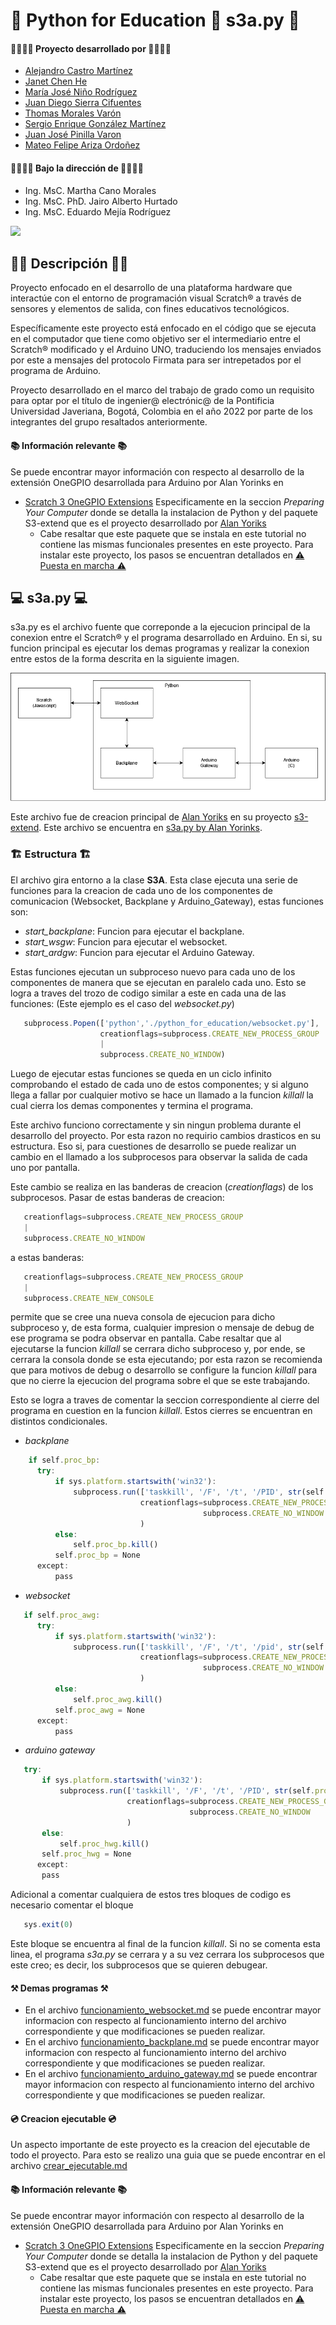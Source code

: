 # 👋 Python for Education 👋 s3a.py 👋

#### 👨‍💻👩‍💻 Proyecto desarrollado por 👨‍💻👩‍💻
* [Alejandro Castro Martínez](https://github.com/kstro96)
* [Janet Chen He](https://github.com/XingYi98)
* [María José Niño Rodríguez](https://github.com/mjninor99)
* [Juan Diego Sierra Cifuentes](https://github.com/juandisierra10)
* [Thomas Morales Varón](https://github.com/Thom037)
* [Sergio Enrique González Martínez](https://github.com/SE-GONZALEZ)
* [Juan José Pinilla Varon](https://github.com/JuanPinilla13)
* [Mateo Felipe Ariza Ordoñez](https://github.com/mateoariza)

#### 👨‍🏫👩‍🏫 Bajo la dirección de 👨‍🏫👩‍🏫 
* Ing. MsC. Martha Cano Morales
* Ing. MsC. PhD. Jairo Alberto Hurtado
* Ing. MsC. Eduardo Mejía Rodríguez
<img src="https://github.com/Hardware-For-Education/.github-private/blob/main/profile/images/scratch4education-small.png" width="200" />

## 🙋‍♀️ Descripción 🙋‍♀️

Proyecto enfocado en el desarrollo de una plataforma hardware que interactúe con el entorno de programación visual Scratch® a través de sensores y elementos de salida, con fines educativos tecnológicos. 

Específicamente este proyecto está enfocado en el código que se ejecuta en el computador que tiene como objetivo ser el intermediario entre el Scratch® modificado y el Arduino UNO, traduciendo los mensajes enviados por este a mensajes del protocolo Firmata para ser intrepetados por el programa de Arduino.

Proyecto desarrollado en el marco del trabajo de grado como un requisito para optar por el título de ingenier@ electrónic@ de la Pontificia Universidad Javeriana, Bogotá, Colombia en el año 2022 por parte de los integrantes del grupo resaltados anteriormente. 


#### 📚 Información relevante 📚

Se puede encontrar mayor información con respecto al desarrollo de la extensión OneGPIO desarrollada para Arduino por Alan Yorinks en 

* [Scratch 3 OneGPIO Extensions](https://mryslab.github.io/s3-extend/) Especificamente en la seccion _Preparing Your Computer_ donde se detalla la instalacion de Python y del paquete S3-extend que es el proyecto desarrollado por [Alan Yoriks](https://github.com/MrYsLabv) 
    * Cabe resaltar que este paquete que se instala en este tutorial no contiene las mismas funcionales presentes en este proyecto. Para instalar este proyecto, los pasos se encuentran detallados en [⚠ Puesta en marcha ⚠](https://github.com/Hardware-For-Education/.github-private/blob/main/profile/README.md#-puesta-en-marcha-)

## 💻 s3a.py 💻

s3a.py es el archivo fuente que correponde a la ejecucion principal de la conexion entre el Scratch® y el programa desarrollado en Arduino. En si, su funcion principal es ejecutar los demas programas y realizar la conexion entre estos de la forma descrita en la siguiente imagen. 

<img src="https://github.com/Hardware-For-Education/Python_For_Education/blob/main/images/Programas.png"/>

Este archivo fue de creacion principal de [Alan Yoriks](https://github.com/MrYsLabv) en su proyecto [s3-extend](https://github.com/MrYsLab/s3-extend). Este archivo se encuentra en [s3a.py by Alan Yorinks](https://github.com/MrYsLab/s3-extend/blob/master/s3_extend/s3a.py).

### 🏗 Estructura 🏗

El archivo gira entorno a la clase __S3A__. Esta clase ejecuta una serie de funciones para la creacion de cada uno de los componentes de comunicacion (Websocket, Backplane y Arduino_Gateway), estas funciones son: 

* _start_backplane_: Funcion para ejecutar el backplane.
* _start_wsgw_: Funcion para ejecutar el websocket.
* _start_ardgw_: Funcion para ejecutar el Arduino Gateway.

Estas funciones ejecutan un subproceso nuevo para cada uno de los componentes de manera que se ejecutan en paralelo cada uno. Esto se logra a traves del trozo de codigo similar a este en cada una de las funciones: (Este ejemplo es el caso del _websocket.py_) 

```js 
   subprocess.Popen(['python','./python_for_education/websocket.py'],
                    creationflags=subprocess.CREATE_NEW_PROCESS_GROUP
                    |
                    subprocess.CREATE_NO_WINDOW)
```

Luego de ejecutar estas funciones se queda en un ciclo infinito comprobando el estado de cada uno de estos componentes; y si alguno llega a fallar por cualquier motivo se hace un llamado a la funcion _killall_ la cual cierra los demas componentes y termina el programa. 

Este archivo funciono correctamente y sin ningun problema durante el desarrollo del proyecto. Por esta razon no requirio cambios drasticos en su estructura. Eso si, para cuestiones de desarrollo se puede realizar un cambio en el llamado a los subprocesos para observar la salida de cada uno por pantalla. 

Este cambio se realiza en las banderas de creacion (_creationflags_) de los subprocesos. Pasar de estas banderas de creacion: 

```js 
   creationflags=subprocess.CREATE_NEW_PROCESS_GROUP
   |
   subprocess.CREATE_NO_WINDOW
```

a estas banderas: 

```js 
   creationflags=subprocess.CREATE_NEW_PROCESS_GROUP
   |
   subprocess.CREATE_NEW_CONSOLE
```

permite que se cree una nueva consola de ejecucion para dicho subproceso y, de esta forma, cualquier impresion o mensaje de debug de ese programa se podra observar en pantalla. Cabe resaltar que al ejecutarse la funcion _killall_ se cerrara dicho subproceso y, por ende, se cerrara la consola donde se esta ejecutando; por esta razon se recomienda que para motivos de debug o desarrollo se configure la funcion _killall_ para que no cierre la ejecucion del programa sobre el que se este trabajando. 

Esto se logra a traves de comentar la seccion correspondiente al cierre del programa en cuestion en la funcion _killall_. Estos cierres se encuentran en distintos condicionales. 

* _backplane_ 

```js 
    if self.proc_bp:
      try:
          if sys.platform.startswith('win32'):
              subprocess.run(['taskkill', '/F', '/t', '/PID', str(self.proc_bp.pid)],
                             creationflags=subprocess.CREATE_NEW_PROCESS_GROUP |
                                           subprocess.CREATE_NO_WINDOW
                             )
          else:
              self.proc_bp.kill()
          self.proc_bp = None
      except:
          pass
```

* _websocket_

```js 
   if self.proc_awg:
      try:
          if sys.platform.startswith('win32'):
              subprocess.run(['taskkill', '/F', '/t', '/pid', str(self.proc_awg.pid)],
                             creationflags=subprocess.CREATE_NEW_PROCESS_GROUP |
                                           subprocess.CREATE_NO_WINDOW
                             )
          else:
              self.proc_awg.kill()
          self.proc_awg = None
      except:
          pass
```

* _arduino gateway_ 

```js 
   try:
       if sys.platform.startswith('win32'):
           subprocess.run(['taskkill', '/F', '/t', '/PID', str(self.proc_hwg.pid)],
                          creationflags=subprocess.CREATE_NEW_PROCESS_GROUP |
                                        subprocess.CREATE_NO_WINDOW
                          )
       else:
           self.proc_hwg.kill()
       self.proc_hwg = None
      except:
       pass
```

Adicional a comentar cualquiera de estos tres bloques de codigo es necesario comentar el bloque 

```js
   sys.exit(0)
```

Este bloque se encuentra al final de la funcion _killall_. Si no se comenta esta linea, el programa _s3a.py_ se cerrara y a su vez cerrara los subprocesos que este creo; es decir, los subprocesos que se quieren debugear. 

#### ⚒ Demas programas ⚒

* En el archivo [funcionamiento_websocket.md](https://github.com/Hardware-For-Education/Python_For_Education/blob/main/notes/funcionamiento_websocket.md) se puede encontrar mayor informacion con respecto al funcionamiento interno del archivo correspondiente y que modificaciones se pueden realizar.
* En el archivo [funcionamiento_backplane.md](https://github.com/Hardware-For-Education/Python_For_Education/blob/main/notes/funcionamiento_backplane.md) se puede encontrar mayor informacion con respecto al funcionamiento interno del archivo correspondiente y que modificaciones se pueden realizar. 
* En el archivo [funcionamiento_arduino_gateway.md](https://github.com/Hardware-For-Education/Python_For_Education/blob/main/notes/funcionamiento_arduino_gateway.md) se puede encontrar mayor informacion con respecto al funcionamiento interno del archivo correspondiente y que modificaciones se pueden realizar.

#### 💿 Creacion ejecutable 💿

Un aspecto importante de este proyecto es la creacion del ejecutable de todo el proyecto. Para esto se realizo una guia que se puede encontrar en el archivo [crear_ejecutable.md](https://github.com/Hardware-For-Education/Python_For_Education/blob/main/notes/crear_ejecutable.md)

#### 📚 Información relevante 📚

Se puede encontrar mayor información con respecto al desarrollo de la extensión OneGPIO desarrollada para Arduino por Alan Yorinks en 

* [Scratch 3 OneGPIO Extensions](https://mryslab.github.io/s3-extend/) Especificamente en la seccion _Preparing Your Computer_ donde se detalla la instalacion de Python y del paquete S3-extend que es el proyecto desarrollado por [Alan Yoriks](https://github.com/MrYsLabv) 
   * Cabe resaltar que este paquete que se instala en este tutorial no contiene las mismas funcionales presentes en este proyecto. Para instalar este proyecto, los pasos se encuentran detallados en [⚠ Puesta en marcha ⚠](https://github.com/Hardware-For-Education/.github-private/blob/main/profile/README.md#-puesta-en-marcha-)
